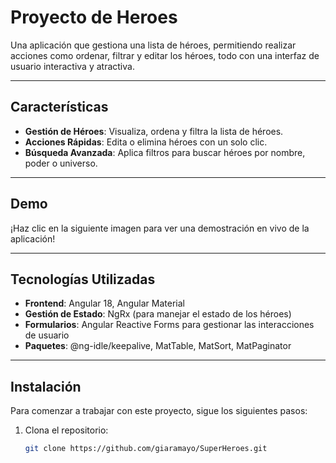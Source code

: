 # Proyecto de Heroes

Una aplicación que gestiona una lista de héroes, permitiendo realizar acciones como ordenar, filtrar y editar los héroes, todo con una interfaz de usuario interactiva y atractiva.

---

## Características

-  **Gestión de Héroes**: Visualiza, ordena y filtra la lista de héroes.
-  **Acciones Rápidas**: Edita o elimina héroes con un solo clic.
-  **Búsqueda Avanzada**: Aplica filtros para buscar héroes por nombre, poder o universo.

---

## Demo

¡Haz clic en la siguiente imagen para ver una demostración en vivo de la aplicación!


---

## Tecnologías Utilizadas

- **Frontend**: Angular 18, Angular Material
- **Gestión de Estado**: NgRx (para manejar el estado de los héroes)
- **Formularios**: Angular Reactive Forms para gestionar las interacciones de usuario
- **Paquetes**: @ng-idle/keepalive, MatTable, MatSort, MatPaginator

---

## Instalación

Para comenzar a trabajar con este proyecto, sigue los siguientes pasos:

1. Clona el repositorio:
   ```bash
   git clone https://github.com/giaramayo/SuperHeroes.git